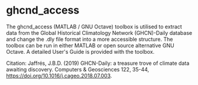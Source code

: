 # ghcnd_access
The ghcnd_access (MATLAB / GNU Octave) toolbox is utilised to extract data from the Global Historical Climatology Network (GHCN)-Daily database and change the .dly file format into a more accessible structure. The toolbox can be run in either MATLAB or open source alternative GNU Octave. A detailed User's Guide is provided with the toolbox.

Citation: 
Jaffrés, J.B.D. (2019) GHCN-Daily: a treasure trove of climate data awaiting discovery. Computers & Geosciences 122, 35-44, https://doi.org/10.1016/j.cageo.2018.07.003.
